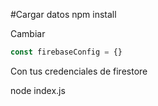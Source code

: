 #Cargar datos 
npm install 

Cambiar 

```javascript
const firebaseConfig = {}
```
Con tus credenciales de firestore 

node index.js
